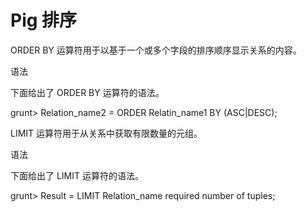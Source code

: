 # Pig 排序

ORDER BY 运算符用于以基于一个或多个字段的排序顺序显示关系的内容。

语法

下面给出了 ORDER BY 运算符的语法。

grunt&gt; Relation\_name2 = ORDER Relatin\_name1 BY \(ASC\|DESC\);

LIMIT 运算符用于从关系中获取有限数量的元组。

语法



下面给出了 LIMIT 运算符的语法。

grunt&gt; Result = LIMIT Relation\_name required number of tuples;



